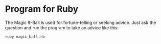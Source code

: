 #  Program for Ruby

The Magic 8-Ball is used for fortune-telling or seeking advice.
Just ask the question and run the program to take an advice like this:

```
ruby magic_ball.rb

```
